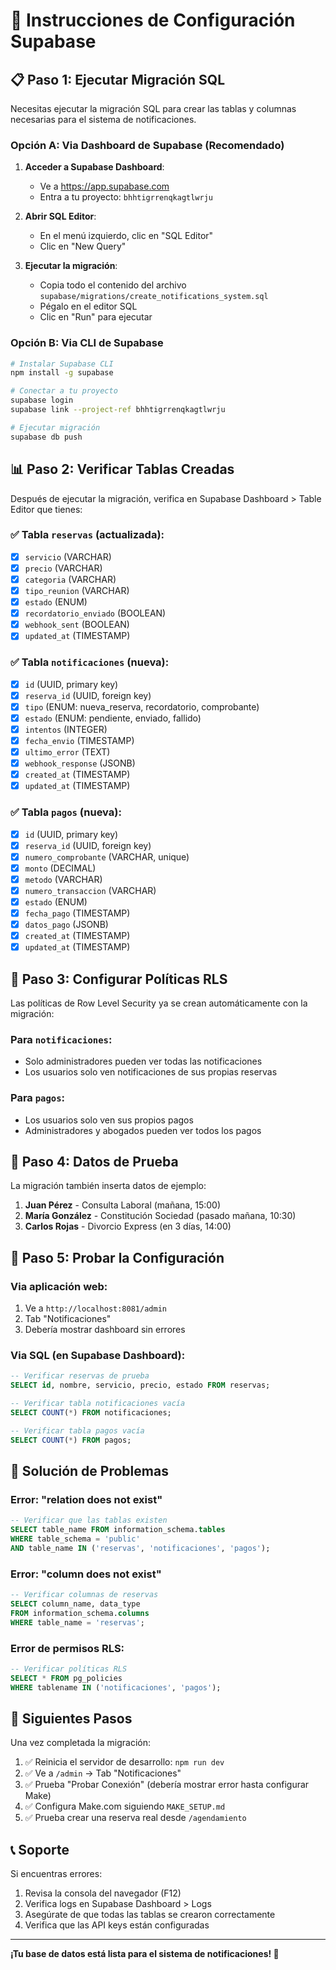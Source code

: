 # 🔧 Instrucciones de Configuración Supabase

## 📋 Paso 1: Ejecutar Migración SQL

Necesitas ejecutar la migración SQL para crear las tablas y columnas necesarias para el sistema de notificaciones.

### Opción A: Via Dashboard de Supabase (Recomendado)

1. **Acceder a Supabase Dashboard**:
   - Ve a https://app.supabase.com
   - Entra a tu proyecto: `bhhtigrrenqkagtlwrju`

2. **Abrir SQL Editor**:
   - En el menú izquierdo, clic en "SQL Editor"
   - Clic en "New Query"

3. **Ejecutar la migración**:
   - Copia todo el contenido del archivo `supabase/migrations/create_notifications_system.sql`
   - Pégalo en el editor SQL
   - Clic en "Run" para ejecutar

### Opción B: Via CLI de Supabase

```bash
# Instalar Supabase CLI
npm install -g supabase

# Conectar a tu proyecto
supabase login
supabase link --project-ref bhhtigrrenqkagtlwrju

# Ejecutar migración
supabase db push
```

## 📊 Paso 2: Verificar Tablas Creadas

Después de ejecutar la migración, verifica en Supabase Dashboard > Table Editor que tienes:

### ✅ Tabla `reservas` (actualizada):
- [x] `servicio` (VARCHAR)
- [x] `precio` (VARCHAR) 
- [x] `categoria` (VARCHAR)
- [x] `tipo_reunion` (VARCHAR)
- [x] `estado` (ENUM)
- [x] `recordatorio_enviado` (BOOLEAN)
- [x] `webhook_sent` (BOOLEAN)
- [x] `updated_at` (TIMESTAMP)

### ✅ Tabla `notificaciones` (nueva):
- [x] `id` (UUID, primary key)
- [x] `reserva_id` (UUID, foreign key)
- [x] `tipo` (ENUM: nueva_reserva, recordatorio, comprobante)
- [x] `estado` (ENUM: pendiente, enviado, fallido)
- [x] `intentos` (INTEGER)
- [x] `fecha_envio` (TIMESTAMP)
- [x] `ultimo_error` (TEXT)
- [x] `webhook_response` (JSONB)
- [x] `created_at` (TIMESTAMP)
- [x] `updated_at` (TIMESTAMP)

### ✅ Tabla `pagos` (nueva):
- [x] `id` (UUID, primary key)
- [x] `reserva_id` (UUID, foreign key)
- [x] `numero_comprobante` (VARCHAR, unique)
- [x] `monto` (DECIMAL)
- [x] `metodo` (VARCHAR)
- [x] `numero_transaccion` (VARCHAR)
- [x] `estado` (ENUM)
- [x] `fecha_pago` (TIMESTAMP)
- [x] `datos_pago` (JSONB)
- [x] `created_at` (TIMESTAMP)
- [x] `updated_at` (TIMESTAMP)

## 🔐 Paso 3: Configurar Políticas RLS

Las políticas de Row Level Security ya se crean automáticamente con la migración:

### Para `notificaciones`:
- Solo administradores pueden ver todas las notificaciones
- Los usuarios solo ven notificaciones de sus propias reservas

### Para `pagos`:
- Los usuarios solo ven sus propios pagos
- Administradores y abogados pueden ver todos los pagos

## 📝 Paso 4: Datos de Prueba

La migración también inserta datos de ejemplo:

1. **Juan Pérez** - Consulta Laboral (mañana, 15:00)
2. **María González** - Constitución Sociedad (pasado mañana, 10:30)  
3. **Carlos Rojas** - Divorcio Express (en 3 días, 14:00)

## 🧪 Paso 5: Probar la Configuración

### Via aplicación web:
1. Ve a `http://localhost:8081/admin`
2. Tab "Notificaciones"
3. Debería mostrar dashboard sin errores

### Via SQL (en Supabase Dashboard):
```sql
-- Verificar reservas de prueba
SELECT id, nombre, servicio, precio, estado FROM reservas;

-- Verificar tabla notificaciones vacía
SELECT COUNT(*) FROM notificaciones;

-- Verificar tabla pagos vacía  
SELECT COUNT(*) FROM pagos;
```

## 🚨 Solución de Problemas

### Error: "relation does not exist"
```sql
-- Verificar que las tablas existen
SELECT table_name FROM information_schema.tables 
WHERE table_schema = 'public' 
AND table_name IN ('reservas', 'notificaciones', 'pagos');
```

### Error: "column does not exist"
```sql
-- Verificar columnas de reservas
SELECT column_name, data_type 
FROM information_schema.columns 
WHERE table_name = 'reservas';
```

### Error de permisos RLS:
```sql
-- Verificar políticas RLS
SELECT * FROM pg_policies 
WHERE tablename IN ('notificaciones', 'pagos');
```

## 🎯 Siguientes Pasos

Una vez completada la migración:

1. ✅ Reinicia el servidor de desarrollo: `npm run dev`
2. ✅ Ve a `/admin` → Tab "Notificaciones"
3. ✅ Prueba "Probar Conexión" (debería mostrar error hasta configurar Make)
4. ✅ Configura Make.com siguiendo `MAKE_SETUP.md`
5. ✅ Prueba crear una reserva real desde `/agendamiento`

## 📞 Soporte

Si encuentras errores:
1. Revisa la consola del navegador (F12)
2. Verifica logs en Supabase Dashboard > Logs
3. Asegúrate de que todas las tablas se crearon correctamente
4. Verifica que las API keys están configuradas

---

**¡Tu base de datos está lista para el sistema de notificaciones! 🎉** 
